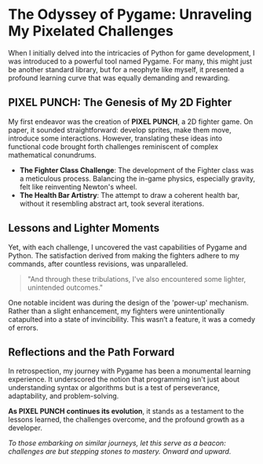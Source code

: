# The Odyssey of Pygame: Unraveling My Pixelated Challenges

When I initially delved into the intricacies of Python for game development, I was introduced to a powerful tool named Pygame. For many, this might just be another standard library, but for a neophyte like myself, it presented a profound learning curve that was equally demanding and rewarding.

## PIXEL PUNCH: The Genesis of My 2D Fighter

My first endeavor was the creation of **PIXEL PUNCH**, a 2D fighter game. On paper, it sounded straightforward: develop sprites, make them move, introduce some interactions. However, translating these ideas into functional code brought forth challenges reminiscent of complex mathematical conundrums.

- **The Fighter Class Challenge**: The development of the Fighter class was a meticulous process. Balancing the in-game physics, especially gravity, felt like reinventing Newton's wheel.
- **The Health Bar Artistry**: The attempt to draw a coherent health bar, without it resembling abstract art, took several iterations.

## Lessons and Lighter Moments

Yet, with each challenge, I uncovered the vast capabilities of Pygame and Python. The satisfaction derived from making the fighters adhere to my commands, after countless revisions, was unparalleled.

> "And through these tribulations, I've also encountered some lighter, unintended outcomes."

One notable incident was during the design of the 'power-up' mechanism. Rather than a slight enhancement, my fighters were unintentionally catapulted into a state of invincibility. This wasn’t a feature, it was a comedy of errors.

## Reflections and the Path Forward

In retrospection, my journey with Pygame has been a monumental learning experience. It underscored the notion that programming isn't just about understanding syntax or algorithms but is a test of perseverance, adaptability, and problem-solving.

**As PIXEL PUNCH continues its evolution**, it stands as a testament to the lessons learned, the challenges overcome, and the profound growth as a developer.

_To those embarking on similar journeys, let this serve as a beacon: challenges are but stepping stones to mastery. Onward and upward._
